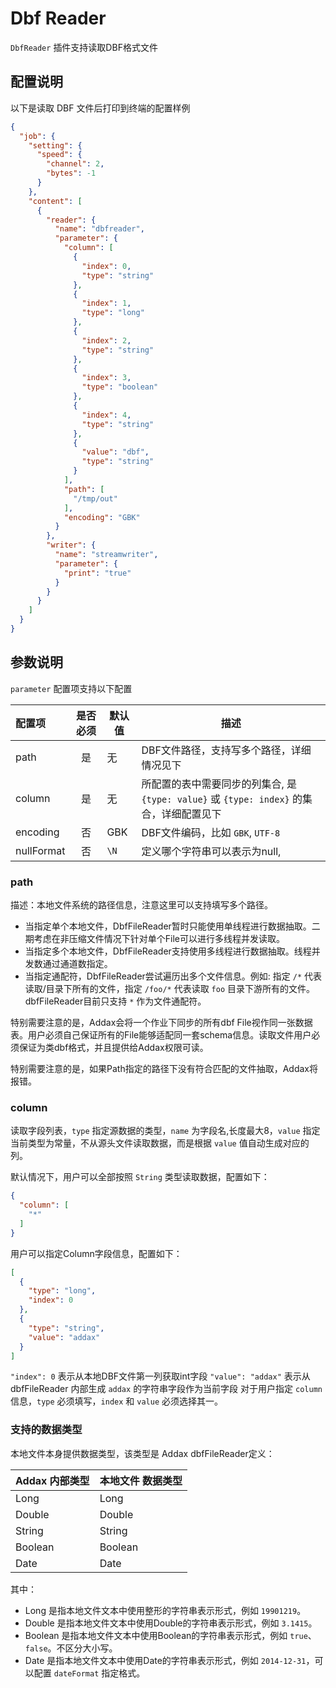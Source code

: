 # Dbf Reader

`DbfReader` 插件支持读取DBF格式文件

## 配置说明

以下是读取 DBF 文件后打印到终端的配置样例

```json
{
  "job": {
    "setting": {
      "speed": {
        "channel": 2,
        "bytes": -1
      }
    },
    "content": [
      {
        "reader": {
          "name": "dbfreader",
          "parameter": {
            "column": [
              {
                "index": 0,
                "type": "string"
              },
              {
                "index": 1,
                "type": "long"
              },
              {
                "index": 2,
                "type": "string"
              },
              {
                "index": 3,
                "type": "boolean"
              },
              {
                "index": 4,
                "type": "string"
              },
              {
                "value": "dbf",
                "type": "string"
              }
            ],
            "path": [
              "/tmp/out"
            ],
            "encoding": "GBK"
          }
        },
        "writer": {
          "name": "streamwriter",
          "parameter": {
            "print": "true"
          }
        }
      }
    ]
  }
}
```

## 参数说明

`parameter` 配置项支持以下配置

| 配置项      | 是否必须 | 默认值       |    描述    |
| :----------| :------: | ------------ |-------------|
| path       |    是    | 无           | DBF文件路径，支持写多个路径，详细情况见下 |
| column     |    是    | 无          | 所配置的表中需要同步的列集合, 是 `{type: value}` 或 `{type: index}` 的集合，详细配置见下 |
| encoding   |    否    | GBK        | DBF文件编码，比如 `GBK`, `UTF-8` |
| nullFormat |    否    | `\N`         | 定义哪个字符串可以表示为null, |

### path

描述：本地文件系统的路径信息，注意这里可以支持填写多个路径。

- 当指定单个本地文件，DbfFileReader暂时只能使用单线程进行数据抽取。二期考虑在非压缩文件情况下针对单个File可以进行多线程并发读取。
- 当指定多个本地文件，DbfFileReader支持使用多线程进行数据抽取。线程并发数通过通道数指定。
- 当指定通配符，DbfFileReader尝试遍历出多个文件信息。例如: 指定 `/*` 代表读取/目录下所有的文件，指定 `/foo/*` 代表读取 `foo` 目录下游所有的文件。 dbfFileReader目前只支持 `*` 作为文件通配符。

特别需要注意的是，Addax会将一个作业下同步的所有dbf File视作同一张数据表。用户必须自己保证所有的File能够适配同一套schema信息。读取文件用户必须保证为类dbf格式，并且提供给Addax权限可读。

特别需要注意的是，如果Path指定的路径下没有符合匹配的文件抽取，Addax将报错。

### column

读取字段列表，`type` 指定源数据的类型，`name` 为字段名,长度最大8，`value` 指定当前类型为常量，不从源头文件读取数据，而是根据 `value` 值自动生成对应的列。

默认情况下，用户可以全部按照 `String` 类型读取数据，配置如下：

```json
{
  "column": [
    "*"
  ]
}
```

用户可以指定Column字段信息，配置如下：

```json
[
  {
    "type": "long",
    "index": 0
  },
  {
    "type": "string",
    "value": "addax"
  }
]
```

`"index": 0` 表示从本地DBF文件第一列获取int字段
`"value": "addax"` 表示从 dbfFileReader 内部生成 `addax` 的字符串字段作为当前字段 对于用户指定 `column`信息，`type` 必须填写，`index` 和 `value` 必须选择其一。

### 支持的数据类型

本地文件本身提供数据类型，该类型是 Addax dbfFileReader定义：

| Addax 内部类型| 本地文件 数据类型    |
| -------- | -----  |
| Long     |Long |
| Double   |Double|
| String   |String|
| Boolean  |Boolean |
| Date     |Date |

其中：

- Long 是指本地文件文本中使用整形的字符串表示形式，例如 `19901219`。
- Double 是指本地文件文本中使用Double的字符串表示形式，例如 `3.1415`。
- Boolean 是指本地文件文本中使用Boolean的字符串表示形式，例如 `true`、`false`。不区分大小写。
- Date 是指本地文件文本中使用Date的字符串表示形式，例如 `2014-12-31`，可以配置 `dateFormat` 指定格式。
